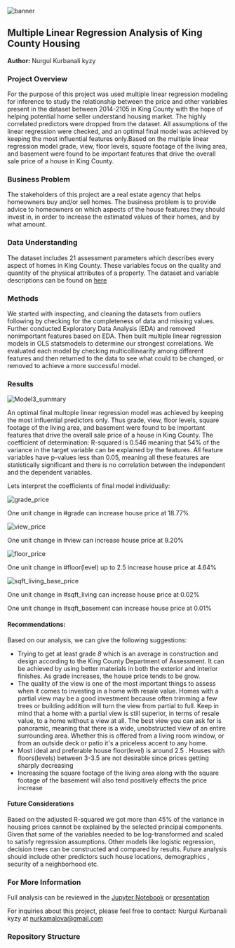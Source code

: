 

![banner](https://github.com/kamalova/Multiple-Linear-Regression-King-County-Housing/blob/main/images/banner.jpg)



## Multiple Linear Regression Analysis of King County Housing 
**Author:** Nurgul Kurbanali kyzy

### Project Overview

For the purpose of this project was used multiple linear regression modeling for inference to study the relationship between the price and other variables present in the dataset between 2014-2105 in King County with the hope of helping potential home seller understand housing market. The highly correlated predictors were dropped from the dataset. All assumptions of the linear regression were checked, and an optimal final model was achieved by keeping the most influential features only.Based on the multiple linear regression model grade, view, floor levels, square footage of the living area, and basement were found to be important features that drive the overall sale price of a house in King County.

### Business Problem

The stakeholders of this project are a real estate agency that helps homeowners buy and/or sell homes. The business problem is to provide advice to homeowners on which aspects of the house features they should invest in, in order to increase the estimated values of their homes, and by what amount.

### Data Understanding

The dataset includes 21 assessment parameters which describes every aspect of homes in King County. These variables focus on the quality and quantity of the physical attributes of a property. The dataset and variable descriptions can be found on [here](https://github.com/kamalova/Multiple-Linear-Regression-King-County-Housing/blob/main/data/column_names.md)

### Methods

We started with inspecting, and cleaning the datasets from outliers following by checking for the completeness of data and missing values. Further conducted Exploratory Data Analysis (EDA) and  removed nonimportant features based on EDA. Then built multiple linear regression models in OLS statsmodels to determine our strongest correlations. We evaluated each model  by checking multicollinearity among different features and then returned to the data to see what could to be changed, or removed to achieve a more successful model. 


### Results
 ![Model3_summary](https://github.com/kamalova/Multiple-Linear-Regression-King-County-Housing/blob/main/images/Mode3_summary.png)<p>
An optimal final multople linear regression model was achieved by keeping the most influential predictors only. Thus grade, view, floor levels, square footage of the living area, and basement were found to be important features that drive the overall sale price of a house in King County. The coefficient of determination: R-squared is 0.546 meaning that  54% of the variance in the target variable can be explained by the features. All feature variables have p-values less than 0.05, meaning all these features are statistically significant and  there is no correlation between the independent and the dependent variables.<p>
 Lets interpret the coefficients of final model individually:
 
![grade_price](https://github.com/kamalova/Multiple-Linear-Regression-King-County-Housing/blob/main/images/grade_price.png)<p>
 One unit change in #grade can increase house price at 18.77% <p>
![view_price](https://github.com/kamalova/Multiple-Linear-Regression-King-County-Housing/blob/main/images/view_price.png)<p>
 One unit change in #view can increase house price at 9.20%<p>
![floor_price](https://github.com/kamalova/Multiple-Linear-Regression-King-County-Housing/blob/main/images/floor_price.png)<p>
 One unit change in #floor(level) up to 2.5 increase house price at 4.64% <p>
 ![sqft_living_base_price](https://github.com/kamalova/Multiple-Linear-Regression-King-County-Housing/blob/main/images/sqft_living_base_price.png)<p>
One unit change in #sqft_living can increase house price at 0.02%<p>
One unit change in #sqft_basement can increase house price at 0.01% <p>
 

#### Recommendations:
Based on our analysis, we can give the following suggestions:<p>
- Trying to get at least grade *8* which is an average in construction and design according to the King County Department of Assessment. It can be achieved by using better materials in both the exterior and interior finishes. As grade increases, the house price tends to be grow.
- The quality of the view is one of the most important things to assess when it comes to investing in a home with resale value. Homes with a partial view may be a good investment because often trimming a few trees or building addition will turn the view from partial to full. Keep in mind that a home with a partial view is still superior, in terms of resale value, to a home without a view at all. The best view you can ask for is panoramic, meaning that there is a wide, unobstructed view of an entire surrounding area. Whether this is offered from a living room window, or from an outside deck or patio it's a priceless accent to any home.
- Most ideal and preferable house floor(level) is around 2.5 . Houses with floors(levels) between 3-3.5 are not desirable since prices getting  sharply decreasing
- Increasing the square footage of the living area along with the square footage of the basement will also tend positively effects the price increase
 
 #### Future Considerations
Based on the adjusted R-squared we got  more than 45% of the variance in housing prices cannot be explained by the selected principal components. Given that some of the variables needed to be log-transformed  and scaled to satisfy regression assumptions. Other models like logistic regression, decision trees can be constructed and compared by results. Future analysis should include other predictors such house locations, demographics , security of a neighborhood etc.
 
### For More Information
Full analysis can be reviewed in the [Jupyter Notebook](https://github.com/kamalova/Multiple-Linear-Regression-King-County-Housing/blob/main/notebook.ipynb) or   [presentation](https://github.com/kamalova/Multiple-Linear-Regression-King-County-Housing/blob/main/presentation.pdf) <p> 
For inquiries about this project, please feel free to contact: 
 Nurgul Kurbanali kyzy at nurkamalova@gmail.com
  
 ### Repository Structure
  







